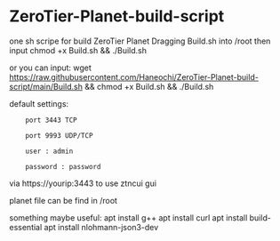 # ZeroTier-Planet-build-script
one sh scripe for build ZeroTier Planet
Dragging Build.sh into /root then input chmod +x Build.sh && ./Build.sh


or you can input:
        wget https://raw.githubusercontent.com/Haneochi/ZeroTier-Planet-build-script/main/Build.sh && chmod +x Build.sh && ./Build.sh
        


default settings:

        port 3443 TCP
        
        port 9993 UDP/TCP
        
        user : admin
        
        password : password
        

via https://yourip:3443 to use ztncui gui



planet file can be find in /root



something maybe useful:
apt install g++
apt install curl
apt install build-essential
apt install nlohmann-json3-dev
